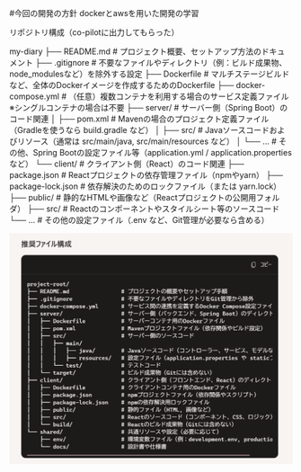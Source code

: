 #今回の開発の方針
dockerとawsを用いた開発の学習

リポジトリ構成（co-pilotに出力してもらった）

my-diary
├── README.md                # プロジェクト概要、セットアップ方法のドキュメント
├── .gitignore               # 不要なファイルやディレクトリ（例：ビルド成果物、node_modulesなど）を除外する設定
├── Dockerfile               # マルチステージビルドなど、全体のDockerイメージを作成するためのDockerfile
├── docker-compose.yml       # （任意）複数コンテナを利用する場合のサービス定義ファイル ※シングルコンテナの場合は不要
├── server/                  # サーバー側（Spring Boot）のコード関連
│   ├── pom.xml              # Mavenの場合のプロジェクト定義ファイル（Gradleを使うなら build.gradle など）
│   ├── src/                 # Javaソースコードおよびリソース（通常は src/main/java, src/main/resources など）
│   └── ...                  # その他、Spring Bootの設定ファイル等（application.yml / application.properties など）
└── client/                  # クライアント側（React）のコード関連
    ├── package.json         # Reactプロジェクトの依存管理ファイル（npmやyarn）
    ├── package-lock.json    # 依存解決のためのロックファイル（または yarn.lock）
    ├── public/              # 静的なHTMLや画像など（Reactプロジェクトの公開用フォルダ）
    ├── src/                 # Reactのコンポーネントやスタイルシート等のソースコード
    └── ...                  # その他の設定ファイル（.env など、Git管理が必要なら含める）

![alt text](image.png)